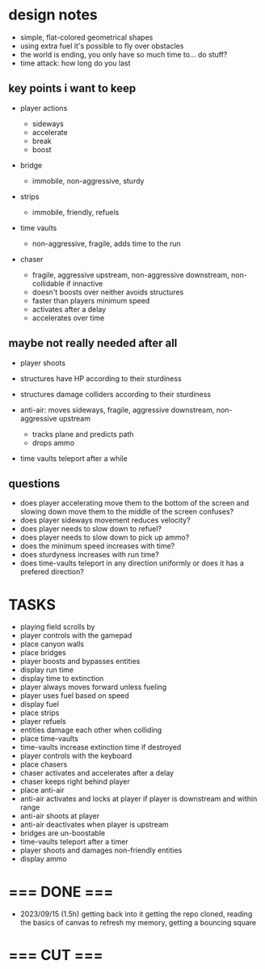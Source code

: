 # design notes

* simple, flat-colored geometrical shapes
* using extra fuel it's possible to fly over obstacles
* the world is ending, you only have so much time to... do stuff?
* time attack: how long do you last


## key points i want to keep

* player actions
  * sideways
  * accelerate
  * break
  * boost

* bridge
  * immobile, non-aggressive, sturdy

* strips
  * immobile, friendly, refuels

* time vaults
  * non-aggressive, fragile, adds time to the run

* chaser
  * fragile, aggressive upstream, non-aggressive downstream, non-collidable if innactive
  * doesn't boosts over neither avoids structures 
  * faster than players minimum speed
  * activates after a delay
  * accelerates over time

## maybe not really needed after all

* player shoots 
* structures have HP according to their sturdiness
* structures damage colliders according to their sturdiness

* anti-air: moves sideways, fragile, aggressive downstream, non-aggressive upstream
  * tracks plane and predicts path
  * drops ammo

* time vaults teleport after a while

## questions

* does player accelerating move them to the bottom of the screen and slowing down move them to the middle of the screen confuses?
* does player sideways movement reduces velocity?
* does player needs to slow down to refuel?
* does player needs to slow down to pick up ammo?
* does the minimum speed increases with time?
* does sturdyness increases with run time?
* does time-vaults teleport in any direction uniformly or does it has a prefered direction?

# TASKS

* playing field scrolls by
* player controls with the gamepad
* place canyon walls
* place bridges
* player boosts and bypasses entities
* display run time
* display time to extinction
* player always moves forward unless fueling
* player uses fuel based on speed
* display fuel
* place strips
* player refuels
* entities damage each other when colliding
* place time-vaults
* time-vaults increase extinction time if destroyed
* player controls with the keyboard
* place chasers
* chaser activates and accelerates after a delay
* chaser keeps right behind player
* place anti-air
* anti-air activates and locks at player if player is downstream and within range
* anti-air shoots at player
* anti-air deactivates when player is upstream
* bridges are un-boostable
* time-vaults teleport after a timer
* player shoots and damages non-friendly entities
* display ammo

# === DONE ===

* 2023/09/15 (1.5h) getting back into it
  getting the repo cloned, reading the basics of canvas to refresh my memory, getting a bouncing square

# === CUT ===
